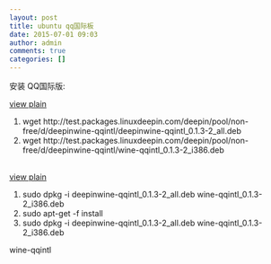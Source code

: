 ```yaml
---
layout: post
title: ubuntu qq国际板
date: 2015-07-01 09:03
author: admin
comments: true
categories: []
---
```

安装 QQ国际版:
<div class="dp-highlighter bg_python">
<div class="bar">
<div class="tools"><a class="ViewSource" title="view plain" href="http://www.programgo.com/article/57243314964/#">view plain</a></div>
</div>
<ol class="dp-py" start="1">
	<li class="alt">wget http://test.packages.linuxdeepin.com/deepin/pool/non-free/d/deepinwine-qqintl/deepinwine-qqintl_0.<span class="number">1.3</span>-<span class="number">2_all</span>.deb</li>
	<li class="">wget http://test.packages.linuxdeepin.com/deepin/pool/non-free/d/deepinwine-qqintl/wine-qqintl_0.<span class="number">1.3</span>-<span class="number">2_i386</span>.deb</li>
</ol>
</div>
&nbsp;
<div class="dp-highlighter bg_python">
<div class="bar">
<div class="tools"><a class="ViewSource" title="view plain" href="http://www.programgo.com/article/57243314964/#">view plain</a></div>
</div>
<ol class="dp-py" start="1">
	<li class="alt">sudo dpkg -i deepinwine-qqintl_0.<span class="number">1.3</span>-<span class="number">2_all</span>.deb wine-qqintl_0.<span class="number">1.3</span>-<span class="number">2_i386</span>.deb</li>
	<li class="">sudo apt-get -f install</li>
	<li class="alt">sudo dpkg -i deepinwine-qqintl_0.<span class="number">1.3</span>-<span class="number">2_all</span>.deb wine-qqintl_0.<span class="number">1.3</span>-<span class="number">2_i386</span>.deb</li>
</ol>
wine-qqintl

</div>
